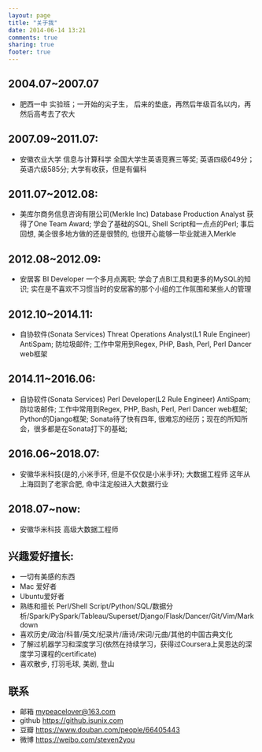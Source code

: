 ```yaml
---
layout: page
title: "关于我"
date: 2014-06-14 13:21
comments: true
sharing: true
footer: true
---
```

## 2004.07~2007.07
- 肥西一中
    实验班；一开始的尖子生， 后来的垫底，再然后年级百名以内，再然后高考去了农大

## 2007.09~2011.07:
- 安徽农业大学
    信息与计算科学
    全国大学生英语竞赛三等奖; 英语四级649分； 英语六级585分; 大学有收获，但是有偏科

## 2011.07~2012.08:
- 美库尔商务信息咨询有限公司(Merkle Inc)
    Database Production Analyst
    获得了One Team Award; 学会了基础的SQL, Shell Script和一点点的Perl; 事后回想, 美企很多地方做的还是很赞的, 也很开心能够一毕业就进入Merkle

## 2012.08~2012.09:
- 安居客
    BI Developer
    一个多月点离职; 学会了点BI工具和更多的MySQL的知识; 实在是不喜欢不习惯当时的安居客的那个小组的工作氛围和某些人的管理

## 2012.10~2014.11:
- 自协软件(Sonata Services)
    Threat Operations Analyst(L1 Rule Engineer)
    AntiSpam; 防垃圾邮件; 工作中常用到Regex, PHP, Bash, Perl, Perl Dancer web框架

## 2014.11~2016.06:
- 自协软件(Sonata Services)
    Perl Developer(L2 Rule Engineer)
    AntiSpam; 防垃圾邮件; 工作中常用到Regex, PHP, Bash, Perl, Perl Dancer web框架; Python的Django框架; Sonata待了快有四年, 很难忘的经历；现在的所知所会，很多都是在Sonata打下的基础;

## 2016.06~2018.07:
- 安徽华米科技(是的,小米手环, 但是不仅仅是小米手环);
    大数据工程师
    这年从上海回到了老家合肥, 命中注定般进入大数据行业

## 2018.07~now:
- 安徽华米科技
    高级大数据工程师

## 兴趣爱好擅长:
- 一切有美感的东西
- Mac 爱好者
- Ubuntu爱好者
- 熟练和擅长 Perl/Shell Script/Python/SQL/数据分析/Spark/PySpark/Tableau/Superset/Django/Flask/Dancer/Git/Vim/Markdown
- 喜欢历史/政治/科普/英文/纪录片/唐诗/宋词/元曲/其他的中国古典文化
- 了解过机器学习和深度学习(依然在持续学习，获得过Coursera上吴恩达的深度学习课程的certificate)
- 喜欢散步, 打羽毛球, 美剧, 登山


## 联系
- 邮箱 <mypeacelover@163.com>
- github <https://github.isunix.com>
- 豆瓣 <https://www.douban.com/people/66405443>
- 微博 <https://weibo.com/steven2you>
